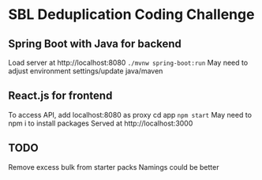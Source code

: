 # SBL Deduplication Coding Challenge
## Spring Boot with Java for backend

Load server at http://localhost:8080
`./mvnw spring-boot:run`
May need to adjust environment settings/update java/maven

## React.js for frontend

To access API, add localhost:8080 as proxy
cd app `npm start`
May need to npm i to install packages
Served at http://localhost:3000

## TODO

Remove excess bulk from starter packs
Namings could be better
